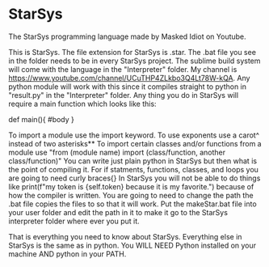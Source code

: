 # StarSys
The StarSys programming language made by Masked Idiot on Youtube.

This is StarSys.
The file extension for StarSys is .star.
The .bat file you see in the folder needs to be in every StarSys project.
The sublime build system will come with the language in the "Interpreter" folder.
My channel is https://www.youtube.com/channel/UCuTHP4ZLkbo3Q4Lt78W-kQA.
Any python module will work with this since it compiles straight to python in "result.py" in the "Interpreter" folder.
Any thing you do in StarSys will require a main function which looks like this:

def main(){
	#body
}

To import a module use the import keyword.
To use exponents use a carot^ instead of two asterisks**
To import certain classes and/or functions from a module use "from (module name) import (class/function, another class/function)"
You can write just plain python in StarSys but then what is the point of compiling it.
For if statments, functions, classes, and loops you are going to need curly braces{}
In StarSys you will not be able to do things like print(f"my token is {self.token} because it is my favorite.") because of how the compiler is written.
You are going to need to change the path the .bat file copies the files to so that it will work.
Put the makeStar.bat file into your user folder and edit the path in it to make it go to the StarSys interpreter folder where ever you put it.

That is everything you need to know about StarSys.
Everything else in StarSys is the same as in python.
You WILL NEED Python installed on your machine AND python in your PATH.
